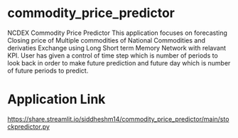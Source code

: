 # commodity_price_predictor
NCDEX Commodity Price Predictor
This application focuses on forecasting Closing price of Multiple commodities of National Commodities and derivaties Exchange using Long Short term Memory Network with relavant KPI.
User has given a control of time step which is number of periods to look back in order to make future prediction and future day which is number of future periods to predict.

# Application Link
https://share.streamlit.io/siddheshm14/commodity_price_predictor/main/stockpredictor.py
